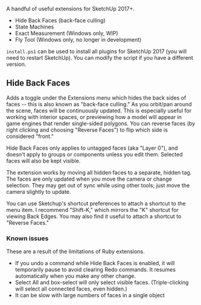 A handful of useful extensions for SketchUp 2017+.

- Hide Back Faces (back-face culling)
- State Machines
- Exact Measurement (Windows only, WIP)
- Fly Tool (Windows only, no longer in development)

`install.ps1` can be used to install all plugins for SketchUp 2017 (you will need to restart SketchUp). You can modify the script if you have a different version.

## Hide Back Faces

Adds a toggle under the Extensions menu which hides the back sides of faces -- this is also known as "back-face culling." As you orbit/pan around the scene, faces will be continuously updated. This is especially useful for working with interior spaces, or previewing how a model will appear in game engines that render single-sided polygons. You can reverse faces (by right clicking and choosing "Reverse Faces") to flip which side is considered "front."

Hide Back Faces only applies to untagged faces (aka "Layer 0"), and doesn't apply to groups or components unless you edit them. Selected faces will also be kept visible.

The extension works by moving all hidden faces to a separate, hidden tag. The faces are only updated when you move the camera or change selection. They may get out of sync while using other tools; just move the camera slightly to update.

You can use Sketchup's shortcut preferences to attach a shortcut to the menu item. I recommend "Shift-K," which mirrors the "K" shortcut for viewing Back Edges. You may also find it useful to attach a shortcut to "Reverse Faces."

### Known issues
These are a result of the limitations of Ruby extensions.
- If you undo a command while Hide Back Faces is enabled, it will temporarily pause to avoid clearing Redo commands. It resumes automatically when you make any other change.
- Select All and box-select will only select visible faces. (Triple-clicking will select all connected faces, even hidden.)
- It can be slow with large numbers of faces in a single object
